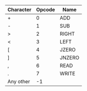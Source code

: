 | Character | Opcode | Name   |
|-----------|--------|--------|
| +         |  0     | ADD    |
| -         |  1     | SUB    |
| >         |  2     | RIGHT  |
| <         |  3     | LEFT   |
| [         |  4     | JZERO  |
| ]         |  5     | JNZERO |
| ,         |  6     | READ   |
| .         |  7     | WRITE  |
| Any other | -1     |        |